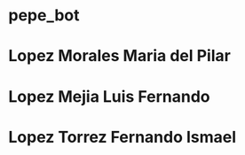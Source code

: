 # pepe_bot

# Lopez Morales Maria del Pilar
# Lopez Mejia Luis Fernando
# Lopez Torrez Fernando Ismael
